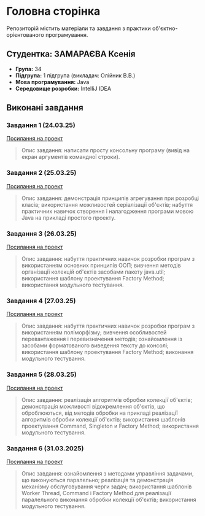 # Головна сторінка

Репозиторій містить матеріали та завдання з практики об'єктно-орієнтованого програмування.

## Студентка: ЗАМАРАЄВА Ксенія 
- **Група:** 34
- **Підгрупа:** 1 підгрупа (викладач: Олійник В.В.)
- **Мова програмування:** Java
- **Середовище розробки:** IntelliJ IDEA

## Виконані завдання

### Завдання 1 (24.03.25)
[Посилання на проект](OOP-Practice/src/exercise1/README.md)
> Опис завдання: написати просту консольну програму (вивід на екран аргументів командної строки).

### Завдання 2 (25.03.25)
[Посилання на проект](OOP-Practice/src/exercise2/README2.md)
> Опис завдання: демонстрація принципів агрегування при розробці класів; використання можливостей серіалізації об'єктів; набуття практичних навичок створення і налагодження програми мовою Java на прикладі простого проекту.

### Завдання 3 (26.03.25)
[Посилання на проект](OOP-Practice/src/exercise3/README3.md)
> Опис завдання: набуття практичних навичок розробки програм з використанням основних принципів ООП; вивчення методів організації колекцій об'єктів засобами пакету java.util; використання шаблону проектування Factory Method; використання модульного тестування.

### Завдання 4 (27.03.25)
[Посилання на проект](OOP-Practice/src/exercise4/README4.md)
> Опис завдання: набуття практичних навичок розробки програм з використанням поліморфізму; вивчення особливостей перевантаження і перевизначення методів; ознайомлення із засобами форматованого виведення тексту до консолі; використання шаблону проектування Factory Method; виконання модульного тестування.

### Завдання 5 (28.03.25)
[Посилання на проект](OOP-Practice/src/exercise5/README5.md)
> Опис завдання: реалізація алгоритмів обробки колекції об'єктів; демонстрація можливості відокремлення об'єктів, що оброблюються, від методів обробки на прикладі реалізації алгоритмів обробки колекції об'єктів; використання шаблонів проектування Command, Singleton и Factory Method; використання модульного тестування.

### Завдання 6 (31.03.2025)
[Посилання на проект](OOP-Practice/src/exercise6/README6.md)
> Опис завдання: ознайомлення з методами управління задачами, що виконуються паралельно; реалізація та демонстрація механізму обслуговування черги задач; використання шаблонів Worker Thread, Command і Factory Method для реалізації паралельного виконання обробки колекції об'єктів; використання модульного тестування.
